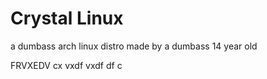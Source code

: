 # Crystal Linux

a dumbass arch linux distro made by a dumbass 14 year old








FRVXEDV
cx
vxdf
vxdf
df
c
